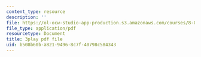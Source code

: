 ```yaml
---
content_type: resource
description: ''
file: https://ol-ocw-studio-app-production.s3.amazonaws.com/courses/8-03sc-physics-iii-vibrations-and-waves-fall-2016/b508b60ba82194968c7f40798c584343_mqhO9GT8hD4.pdf
file_type: application/pdf
resourcetype: Document
title: 3play pdf file
uid: b508b60b-a821-9496-8c7f-40798c584343
---
```

